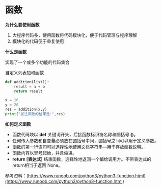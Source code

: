 # 函数

**为什么要使用函数**

1. 大程序代码多，使用函数将代码模块化，便于代码管理与程序理解
2. 模块化的代码便于重复使用

**什么是函数**

实现了一个或多个功能的代码集合

自定义列表加和函数

```python
def addition(list1):
    result = a + b
    return result
    
x = 10
y = 20
res = addition(x,y)
print("加法函数的结果是:",res)
```

**如何定义函数**

* 函数代码块以 **def** 关键词开头，后接函数标识符名称和圆括号 **\(\)**。
* 任何传入参数和自变量必须放在圆括号中间，圆括号之间可以用于定义参数。
* 函数的第一行语句可以选择性地使用文档字符串—用于存放函数说明。
* 函数内容以冒号起始，并且缩进。
* **return \[表达式\]** 结束函数，选择性地返回一个值给调用方。不带表达式的return相当于返回 None。





参考资料：[https://www.runoob.com/python3/python3-function.html](https://www.runoob.com/python3/python3-function.html)

